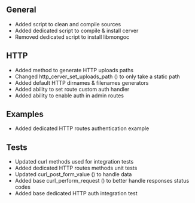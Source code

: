 ## General
- Added script to clean and compile sources
- Added dedicated script to compile & install cerver
- Removed dedicated script to install libmongoc

## HTTP
- Added method to generate HTTP uploads paths
- Changed http_cerver_set_uploads_path () to only take a static path
- Added default HTTP dirnames & filenames generators
- Added ability to set route custom auth handler
- Added ability to enable auth in admin routes

## Examples
- Added dedicated HTTP routes authentication example

## Tests
- Updated curl methods used for integration tests
- Added dedicated HTTP routes methods unit tests
- Updated curl_post_form_value () to handle data
- Added base curl_perform_request () to better handle responses status codes
- Added base dedicated HTTP auth integration test